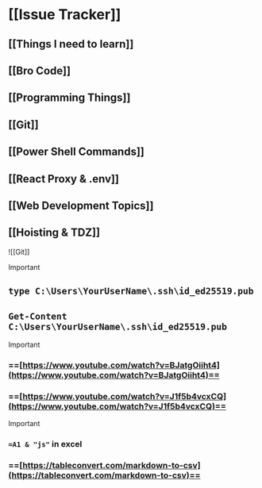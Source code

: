 # [[Issue Tracker]]

## [[Things I need to learn]]

## [[Bro Code]]

## [[Programming Things]]

## [[Git]]

## [[Power Shell Commands]]

## [[React Proxy & .env]]

## [[Web Development Topics]]

## [[Hoisting & TDZ]]

![[Git]]


> [!important]
> 
> ## `type C:\Users\YourUserName\.ssh\id_ed25519.pub`
> 
> ## `Get-Content C:\Users\YourUserName\.ssh\id_ed25519.pub`

> [!important]
> 
> ### ==[https://www.youtube.com/watch?v=BJatgOiiht4](https://www.youtube.com/watch?v=BJatgOiiht4)==
> 
>   
> 
> ### ==[https://www.youtube.com/watch?v=J1f5b4vcxCQ](https://www.youtube.com/watch?v=J1f5b4vcxCQ)==

> [!important]
> 
> ### `=A1 & "js"` in excel
> 
>   
> 
> ### ==[https://tableconvert.com/markdown-to-csv](https://tableconvert.com/markdown-to-csv)==
